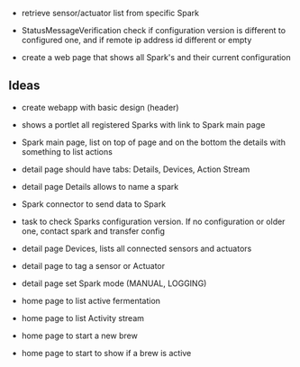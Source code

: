 * retrieve sensor/actuator list from specific Spark

* StatusMessageVerification check if configuration version is different to configured one, and if remote ip address id different or empty
* create a web page that shows all Spark's and their current configuration 


Ideas
-----


* create webapp with basic design (header)
* shows a portlet all registered Sparks with link to Spark main page
* Spark main page, list on top of page and on the bottom the details with something to list actions
* detail page should have tabs: Details, Devices, Action Stream
* detail page Details allows to name a spark

* Spark connector to send data to Spark
* task to check Sparks configuration version. If no configuration or older one, contact spark and transfer config

* detail page Devices, lists all connected sensors and actuators
* detail page to tag a sensor or Actuator
* detail page set Spark mode (MANUAL, LOGGING)



* home page to list active fermentation
* home page to list Activity stream
* home page to start a new brew
* home page to start to show if a brew is active

